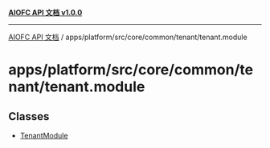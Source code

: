 [**AIOFC API 文档 v1.0.0**](../../../../../../../README.md)

***

[AIOFC API 文档](../../../../../../../modules.md) / apps/platform/src/core/common/tenant/tenant.module

# apps/platform/src/core/common/tenant/tenant.module

## Classes

- [TenantModule](classes/TenantModule.md)
